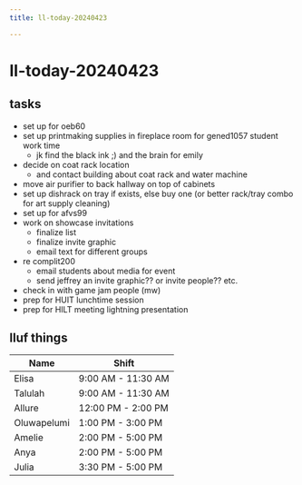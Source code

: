 ```yaml
---
title: ll-today-20240423

---
```


# ll-today-20240423

## tasks

* set up for oeb60
* set up printmaking supplies in fireplace room for gened1057 student work time
    * jk find the black ink ;)  and the brain for emily
* decide on coat rack location
    * and contact building about coat rack and water machine
* move air purifier to back hallway on top of cabinets
* set up dishrack on tray if exists, else buy one (or better rack/tray combo for art supply cleaning)
* set up for afvs99
* work on showcase invitations
    * finalize list
    * finalize invite graphic
    * email text for different groups
* re complit200
    * email students about media for event
    * send jeffrey an invite graphic?? or invite people?? etc.
* check in with game jam people (mw)
* prep for HUIT lunchtime session
* prep for HILT meeting lightning presentation

## lluf things

| Name            | Shift            |
|-----------------|------------------|
| Elisa           | 9:00 AM - 11:30 AM |
| Talulah         | 9:00 AM - 11:30 AM |
| Allure          | 12:00 PM - 2:00 PM |
| Oluwapelumi     | 1:00 PM - 3:00 PM |
| Amelie          | 2:00 PM - 5:00 PM |
| Anya            | 2:00 PM - 5:00 PM |
| Julia           | 3:30 PM - 5:00 PM |


